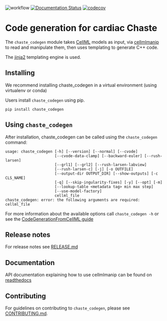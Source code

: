 ![workflow](https://github.com/ModellingWebLab/chaste-codegen/actions/workflows/pytest.yml/badge.svg) [![Documentation Status](https://readthedocs.org/projects/chaste-codegen/badge/?version=latest)](https://chaste-codegen.readthedocs.io/en/latest/?badge=latest) [![codecov](https://codecov.io/gh/ModellingWebLab/chaste-codegen/branch/master/graph/badge.svg)](https://codecov.io/gh/ModellingWebLab/chaste-codegen)

# Code generation for cardiac Chaste

The `chaste_codegen` module takes [CellML](https://www.cellml.org/) models as input, via [cellmlmanip](https://github.com/ModellingWebLab/cellmlmanip) to read and manipulate them, then uses templating to generate C++ code.

The [jinja2](http://jinja.pocoo.org/) templating engine is used.

## Installing 
We recommend installing chaste_codegen in a virtual environment (using virtualenv or conda)

Users install `chaste_codegen` using pip.

```
pip install chaste_codegen
```

## Using `chaste_codegen`
After installation, chaste_codegen can be called using the `chaste_codegen` command:
```
usage: chaste_codegen [-h] [--version] [--normal] [--cvode]
                      [--cvode-data-clamp] [--backward-euler] [--rush-larsen]
                      [--grl1] [--grl2] [--rush-larsen-labview]
                      [--rush-larsen-c] [-j] [-o OUTFILE]
                      [--output-dir OUTPUT_DIR] [--show-outputs] [-c CLS_NAME]
                      [-q] [--skip-ingularity-fixes] [-y] [--opt] [-m]
                      [--lookup-table <metadata tag> min max step]
                      [--use-model-factory]
                      cellml_file
chaste_codegen: error: the following arguments are required: cellml_file

```

For more information about the available options call
`chaste_codegen -h` or see the [CodeGenerationFromCellML guide](https://chaste.cs.ox.ac.uk/trac/wiki/ChasteGuides/CodeGenerationFromCellML) 


## Release notes
For release notes see [RELEASE.md](./RELEASE.md)


## Documentation
API documentation explaining how to use cellmlmanip can be found on [readthedocs](https://chaste-codegen.readthedocs.io/en/latest/)


## Contributing
For guidelines on contributing to `chaste_codegen`, please see [CONTRIBUTING.md](CONTRIBUTING.md).
